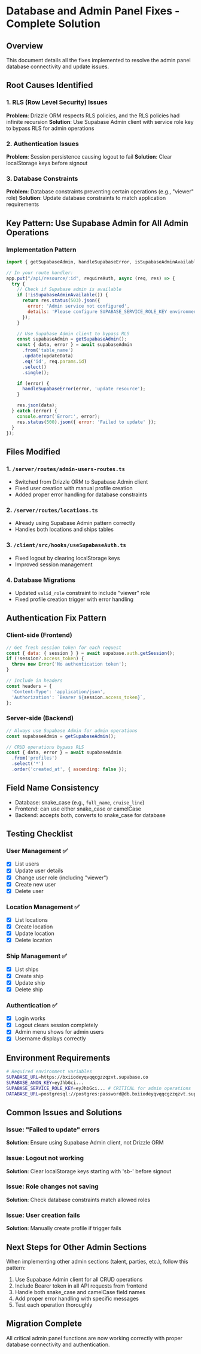 # Database and Admin Panel Fixes - Complete Solution

## Overview
This document details all the fixes implemented to resolve the admin panel database connectivity and update issues.

## Root Causes Identified

### 1. RLS (Row Level Security) Issues
**Problem**: Drizzle ORM respects RLS policies, and the RLS policies had infinite recursion
**Solution**: Use Supabase Admin client with service role key to bypass RLS for admin operations

### 2. Authentication Issues
**Problem**: Session persistence causing logout to fail
**Solution**: Clear localStorage keys before signout

### 3. Database Constraints
**Problem**: Database constraints preventing certain operations (e.g., "viewer" role)
**Solution**: Update database constraints to match application requirements

## Key Pattern: Use Supabase Admin for All Admin Operations

### Implementation Pattern
```javascript
import { getSupabaseAdmin, handleSupabaseError, isSupabaseAdminAvailable } from '../supabase-admin';

// In your route handler:
app.put("/api/resource/:id", requireAuth, async (req, res) => {
  try {
    // Check if Supabase admin is available
    if (!isSupabaseAdminAvailable()) {
      return res.status(503).json({
        error: 'Admin service not configured',
        details: 'Please configure SUPABASE_SERVICE_ROLE_KEY environment variable'
      });
    }

    // Use Supabase Admin client to bypass RLS
    const supabaseAdmin = getSupabaseAdmin();
    const { data, error } = await supabaseAdmin
      .from('table_name')
      .update(updateData)
      .eq('id', req.params.id)
      .select()
      .single();

    if (error) {
      handleSupabaseError(error, 'update resource');
    }

    res.json(data);
  } catch (error) {
    console.error('Error:', error);
    res.status(500).json({ error: 'Failed to update' });
  }
});
```

## Files Modified

### 1. `/server/routes/admin-users-routes.ts`
- Switched from Drizzle ORM to Supabase Admin client
- Fixed user creation with manual profile creation
- Added proper error handling for database constraints

### 2. `/server/routes/locations.ts`
- Already using Supabase Admin pattern correctly
- Handles both locations and ships tables

### 3. `/client/src/hooks/useSupabaseAuth.ts`
- Fixed logout by clearing localStorage keys
- Improved session management

### 4. Database Migrations
- Updated `valid_role` constraint to include "viewer" role
- Fixed profile creation trigger with error handling

## Authentication Fix Pattern

### Client-side (Frontend)
```javascript
// Get fresh session token for each request
const { data: { session } } = await supabase.auth.getSession();
if (!session?.access_token) {
  throw new Error('No authentication token');
}

// Include in headers
const headers = {
  'Content-Type': 'application/json',
  'Authorization': `Bearer ${session.access_token}`,
};
```

### Server-side (Backend)
```javascript
// Always use Supabase Admin for admin operations
const supabaseAdmin = getSupabaseAdmin();

// CRUD operations bypass RLS
const { data, error } = await supabaseAdmin
  .from('profiles')
  .select('*')
  .order('created_at', { ascending: false });
```

## Field Name Consistency
- Database: snake_case (e.g., `full_name`, `cruise_line`)
- Frontend: can use either snake_case or camelCase
- Backend: accepts both, converts to snake_case for database

## Testing Checklist

### User Management ✅
- [x] List users
- [x] Update user details
- [x] Change user role (including "viewer")
- [x] Create new user
- [x] Delete user

### Location Management ✅
- [x] List locations
- [x] Create location
- [x] Update location
- [x] Delete location

### Ship Management ✅
- [x] List ships
- [x] Create ship
- [x] Update ship
- [x] Delete ship

### Authentication ✅
- [x] Login works
- [x] Logout clears session completely
- [x] Admin menu shows for admin users
- [x] Username displays correctly

## Environment Requirements

```bash
# Required environment variables
SUPABASE_URL=https://bxiiodeyqvqqcgzzqzvt.supabase.co
SUPABASE_ANON_KEY=eyJhbGci...
SUPABASE_SERVICE_ROLE_KEY=eyJhbGci... # CRITICAL for admin operations
DATABASE_URL=postgresql://postgres:password@db.bxiiodeyqvqqcgzzqzvt.supabase.co:6543/postgres
```

## Common Issues and Solutions

### Issue: "Failed to update" errors
**Solution**: Ensure using Supabase Admin client, not Drizzle ORM

### Issue: Logout not working
**Solution**: Clear localStorage keys starting with 'sb-' before signout

### Issue: Role changes not saving
**Solution**: Check database constraints match allowed roles

### Issue: User creation fails
**Solution**: Manually create profile if trigger fails

## Next Steps for Other Admin Sections

When implementing other admin sections (talent, parties, etc.), follow this pattern:

1. Use Supabase Admin client for all CRUD operations
2. Include Bearer token in all API requests from frontend
3. Handle both snake_case and camelCase field names
4. Add proper error handling with specific messages
5. Test each operation thoroughly

## Migration Complete
All critical admin panel functions are now working correctly with proper database connectivity and authentication.